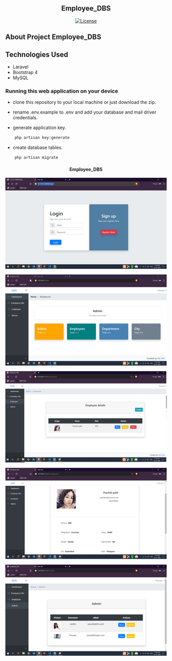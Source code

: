<h2 align="center">Employee_DBS</h2>

<p align="center">
<a href="https://github.com/Niikpatil/Employee_DBS/blob/master/LICENSE"><img src="https://poser.pugx.org/laravel/framework/license.svg" alt="License"></a>
</p>

## About Project Employee_DBS


## Technologies Used

- Laravel
- Bootstrap 4
- MySQL


### Running this web application on your device

- clone this repository to your local machine or just download the zip.


- rename .env.example to .env and add your database and mail driver credentials.

- generate application key.

```bash
    php artisan key:generate
```

- create database tables.

```bash
    php artisan migrate
```


<h4 align="center">Employee_DBS</h4>

![screen shot](https://github.com/Niikpatil/Employee_DBS/blob/Prime_1/pictures/login.jpg)

![screen shot](https://github.com/Niikpatil/Employee_DBS/blob/Prime_1/pictures/dashboard.jpg)

![screen shot](https://github.com/Niikpatil/Employee_DBS/blob/Prime_1/pictures/emp_index.png)

![screen shot](https://github.com/Niikpatil/Employee_DBS/blob/Prime_1/pictures/emp_view.png)

![screen shot](https://github.com/Niikpatil/Employee_DBS/blob/Prime_1/pictures/admin_dash.png)